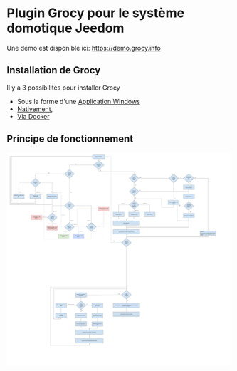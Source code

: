 # Plugin Grocy pour le système domotique Jeedom

Une démo est disponible ici: https://demo.grocy.info

## Installation de Grocy

Il y a 3 possibilités pour installer Grocy

- Sous la forme d'une [Application Windows](https://github.com/grocy/grocy-docker#grocy-on-docker)
- [Nativement](https://github.com/grocy/grocy#how-to-install),
- [Via Docker](https://github.com/grocy/grocy-docker#grocy-on-docker)

## Principe de fonctionnement

![Principe](../img/Workflow-Jeedom-2-Grocy.jpg)